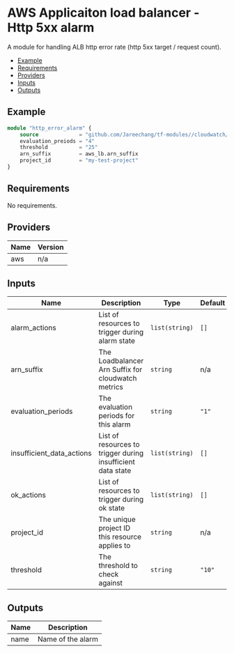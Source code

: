 # AWS Applicaiton load balancer - Http 5xx alarm

A module for handling ALB http error rate (http 5xx target / request count).

- [Example](#example)
- [Requirements](#requirements)
- [Providers](#providers)
- [Inputs](#inputs)
- [Outputs](#outputs)

## Example

```tf
module "http_error_alarm" {
    source             = "github.com/Jareechang/tf-modules//cloudwatch/alarms/alb-http-errors?ref=v1.0.5"
    evaluation_preiods = "4"
    threshold          = "25"
    arn_suffix         = aws_lb.arn_suffix 
    project_id         = "my-test-project" 
}
```

## Requirements

No requirements.

## Providers

| Name | Version |
|------|---------|
| aws | n/a |

## Inputs

| Name | Description | Type | Default | Required |
|------|-------------|------|---------|:--------:|
| alarm\_actions | List of resources to trigger during alarm state | `list(string)` | `[]` | no |
| arn\_suffix | The Loadbalancer Arn Suffix for cloudwatch metrics | `string` | n/a | yes |
| evaluation\_periods | The evaluation periods for this alarm | `string` | `"1"` | no |
| insufficient\_data\_actions | List of resources to trigger during insufficient data state | `list(string)` | `[]` | no |
| ok\_actions | List of resources to trigger during ok state | `list(string)` | `[]` | no |
| project\_id | The unique project ID this resource applies to | `string` | n/a | yes |
| threshold | The threshold to check against | `string` | `"10"` | no |

## Outputs

| Name | Description |
|------|-------------|
| name | Name of the alarm |
